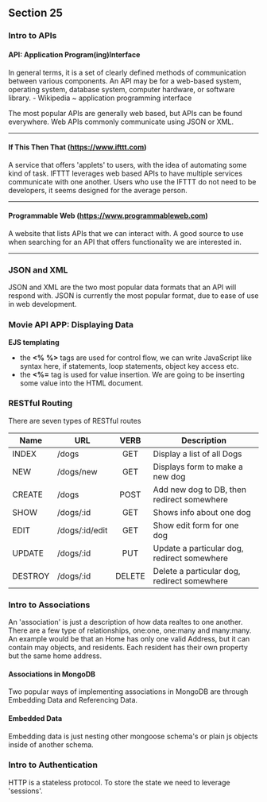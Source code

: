 ## Section 25
### Intro to APIs
#### API: Application Program(ing)Interface
In general terms, it is a set of clearly defined methods of communication between various components. An API may be for a web-based system, operating system, database system, computer hardware, or software library. - Wikipedia ~ application programming interface

The most popular APIs are generally web based, but APIs can be found everywhere. Web APIs commonly communicate using JSON or XML.

---
#### If This Then That (https://www.ifttt.com)
A service that offers 'applets' to users, with the idea of automating some kind of task. IFTTT leverages web based APIs to have multiple services communicate with one another. Users who use the IFTTT do not need to be developers, it seems designed for the average person.

---
#### Programmable Web (https://www.programmableweb.com)
A website that lists APIs that we can interact with. A good source to use when searching for an API that offers functionality we are interested in.

---

### JSON and XML
JSON and XML are the two most popular data formats that an API will respond with. JSON is currently the most popular format, due to ease of use in web development.

### Movie API APP: Displaying Data
__EJS templating__
  * the __<%__ __%>__ tags are used for control flow, we can write JavaScript like syntax here, if statements, loop statements, object key access etc.
  * the __<%=__ tag is used for value insertion. We are going to be inserting some value into the HTML document.

### RESTful Routing
There are seven types of RESTful routes

| Name    | URL            | VERB | Description                                |
| ------- | -------------- |:---: | -----------                                |
| INDEX   | /dogs          |  GET | Display a list of all Dogs                 |
| NEW     | /dogs/new      |  GET | Displays form to make a new dog            |
| CREATE  | /dogs          | POST | Add new dog to DB, then redirect somewhere |
| SHOW    | /dogs/:id      |  GET | Shows info about one dog                   |
| EDIT    | /dogs/:id/edit |  GET | Show edit form for one dog                 |
| UPDATE  | /dogs/:id      | PUT  | Update a particular dog, redirect somewhere|
| DESTROY | /dogs/:id      |DELETE| Delete a particular dog, redirect somewhere|


### Intro to Associations
An 'association' is just a description of how data realtes to one another. There are a few type of relationships, one:one, one:many and many:many. An example would be that an Home has only one valid Address, but it can contain may objects, and residents. Each resident has their own property but the same home address.

#### Associations in MongoDB
Two popular ways of implementing associations in MongoDB are through Embedding Data and Referencing Data.

#### Embedded Data
Embedding data is just nesting other mongoose schema's or plain js objects inside of another schema.

### Intro to Authentication
HTTP is a stateless protocol. To store the state we need to leverage 'sessions'.